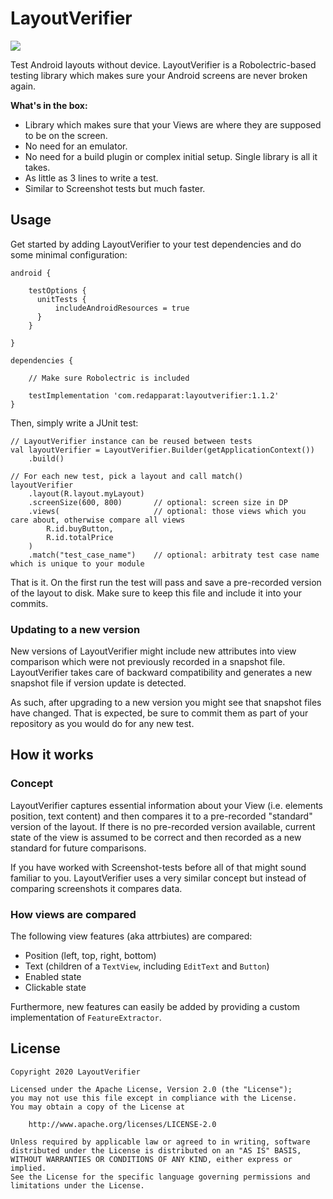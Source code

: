 # LayoutVerifier

![](https://github.com/dmitry-zaitsev/LayoutVerifier/workflows/Android%20Master%20CI/badge.svg)

Test Android layouts without device. LayoutVerifier is a Robolectric-based testing library which 
makes sure your Android screens are never broken again.

**What's in the box:**
- Library which makes sure that your Views are where they are supposed to be on the screen.
- No need for an emulator.
- No need for a build plugin or complex initial setup. Single library is all it takes.
- As little as 3 lines to write a test.
- Similar to Screenshot tests but much faster.

## Usage

Get started by adding LayoutVerifier to your test dependencies and do some minimal configuration:

```
android {

    testOptions {
      unitTests {
          includeAndroidResources = true
      }
    }

}

dependencies {
    
    // Make sure Robolectric is included

    testImplementation 'com.redapparat:layoutverifier:1.1.2'
}

```

Then, simply write a JUnit test:

```
// LayoutVerifier instance can be reused between tests
val layoutVerifier = LayoutVerifier.Builder(getApplicationContext())
    .build()

// For each new test, pick a layout and call match()
layoutVerifier
    .layout(R.layout.myLayout)
    .screenSize(600, 800)       // optional: screen size in DP
    .views(                     // optional: those views which you care about, otherwise compare all views
        R.id.buyButton, 
        R.id.totalPrice
    )
    .match("test_case_name")    // optional: arbitraty test case name which is unique to your module
```

That is it. On the first run the test will pass and save a pre-recorded version of the layout to 
disk. Make sure to keep this file and include it into your commits. 

### Updating to a new version

New versions of LayoutVerifier might include new attributes into view comparison which were not previously recorded in a snapshot file. LayoutVerifier takes care of backward compatibility and generates a new snapshot file if version update is detected.

As such, after upgrading to a new version you might see that snapshot files have changed. That is expected, be sure to commit them as part of your repository as you would do for any new test.

## How it works

### Concept

LayoutVerifier captures essential information about your View (i.e. elements position, 
text content) and then compares it to a pre-recorded "standard" version of the layout. If there is 
no pre-recorded version available, current state of the view is assumed to be correct and then 
recorded as a new standard for future comparisons.

If you have worked with Screenshot-tests before all of that might sound familiar to you. 
LayoutVerifier uses a very similar concept but instead of comparing screenshots it compares data.

### How views are compared

The following view features (aka attrbiutes) are compared:

- Position (left, top, right, bottom)
- Text (children of a `TextView`, including `EditText` and `Button`)
- Enabled state
- Clickable state

Furthermore, new features can easily be added by providing a custom implementation of 
`FeatureExtractor`. 

## License

```
Copyright 2020 LayoutVerifier

Licensed under the Apache License, Version 2.0 (the "License");
you may not use this file except in compliance with the License.
You may obtain a copy of the License at

    http://www.apache.org/licenses/LICENSE-2.0

Unless required by applicable law or agreed to in writing, software
distributed under the License is distributed on an "AS IS" BASIS,
WITHOUT WARRANTIES OR CONDITIONS OF ANY KIND, either express or implied.
See the License for the specific language governing permissions and
limitations under the License.
``` 
